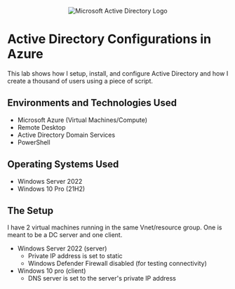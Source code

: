 <p align="center">
<img src="https://i.imgur.com/pU5A58S.png" alt="Microsoft Active Directory Logo"/>
</p>

<h1>Active Directory Configurations in Azure</h1>

This lab shows how I setup, install, and configure Active Directory and how I create a thousand of users using a piece of script.

<h2>Environments and Technologies Used</h2>

- Microsoft Azure (Virtual Machines/Compute)
- Remote Desktop
- Active Directory Domain Services
- PowerShell

<h2>Operating Systems Used </h2>

- Windows Server 2022
- Windows 10 Pro (21H2)

<h2>The Setup</h2>

I have 2 virtual machines running in the same Vnet/resource group. One is meant to be a DC server and one client.

- Windows Server 2022 (server)
   - Private IP address is set to static
   - Windows Defender Firewall disabled (for testing connectivity)
- Windows 10 pro (client)
    - DNS server is set to the server's private IP address

